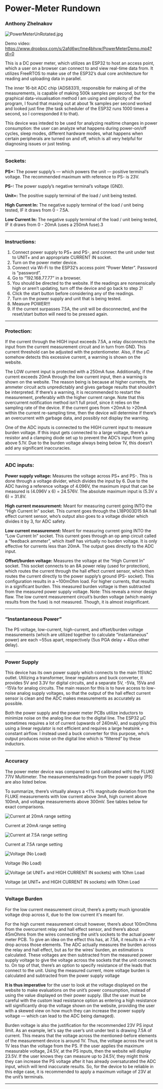 # Power-Meter Rundown

### Anthony Zhelnakov

![PowerMeterUnRotated.jpg](Images/PowerMeterUnRotated.jpg)

Demo video: https://www.dropbox.com/s/2afd6wcfme4bhvw/PowerMeterDemo.mp4?dl=0

This is a DC power meter, which utilizes an ESP32 to host an access point, which a user on a browser can connect to and view real-time data from. It utilizes FreeRTOS to make use of the ESP32’s dual core architecture for reading and uploading data in parallel.

The inner 16-bit ADC chip (ADS8331), responsible for making all of the measurements, is capable of making 500k samples per second, but for the graphical data-visualisation method I am using and simplicity of the program, I found that maxing out at about 1k samples per second worked and looked just fine (the task scheduler of the ESP32 runs 1000 times a second, so I corresponded it to that).

This device was inteded to be used for analyzing realtime changes in power consumption: the user can analyze what happens during power-on/off cycles, sleep modes, different hardware modes, what happens when certain peripherals are turned on and off, which is all very helpful for diagnosing issues or just testing.

---

### Sockets:

**PS+:**
The power supply’s — which powers the unit — positive terminal’s voltage. The recommended maximum with reference to PS- is 23V. 

**PS-:**
The power supply’s negative terminal’s voltage (GND).

**Unit+:**
The positive supply terminal of the load / unit being tested.

**High Current In:**
The negative supply terminal of the load / unit being tested, IF it draws from 0 - 7.5A.

**Low Current In:**
The negative supply terminal of the load / unit being tested, IF it draws from 0 - 20mA (uses a 250mA fuse).3

---

### Instructions:

1. Connect power supply to PS+ and PS-, and connect the unit under test to UNIT+ and an appropriate CURRENT IN socket.
2. Turn on the power meter device.
3. Connect via Wi-Fi to the ESP32’s access point “Power Meter”. Password is “password”. 
4. Go to “192.168.77.77” in a browser.
5. You should be directed to the website. If the readings are nonsensically high or aren’t updating, turn off the device and go back to step 2!
6. Click the start button before considering any of the readings.
7. Turn on the power supply and unit that is being tested.
8. Measure POWER!!!
9. If the current surpasses 7.5A, the unit will be disconnected, and the reset/start button will need to be pressed again.

---

### Protection:

If the current through the HIGH input exceeds 7.5A, a relay disconnects the input from the current measurement circuit and in turn from GND. This current threshold can be adjusted with the potentiometer. Also, if the µC somehow detects this excessive current, a warning is shown on the website.

The LOW current input is protected with a 250mA fuse. Additionally, if the current exceeds 20mA through the low current input, then a warning is shown on the website. The reason being is because at higher currents, the ammeter circuit acts unpredictably and gives garbage results that shouldn’t be interpreted. If there’s a warning, it is recommended to restart the measurement, preferably with the higher current range. 
Note that this overcurrent notification method isn’t full proof, since it relies on the sampling rate of the device. If the current goes from <20mA to >20mA within the current re-sampling time, then the device will determine if there’s an overcurrent with garbage data, and possibly not display the warning.

One of the ADC inputs is connected to the HIGH current input to measure burden voltage. If this input gets connected to a large voltage, there’s a resistor and a clamping diode set up to prevent the ADC’s input from going above 5.1V. Due to the burden voltage always being below 1V, this doesn’t add any significant inaccuracies. 

---

### ADC inputs:

**Power supply voltage:**
Measures the voltage across PS+ and PS-. This is done through a voltage divider, which divides the input by 6. Due to the ADC having a reference voltage of 4.096V, the maximum input that can be measured is (4.096V x 6) = 24.576V. The absolute maximum input is (5.3V x 6) = 31.8V.

**High current measurement:**
Meant for measuring current going INTO the “High Current In” socket. This current goes through the L18P003D15 9A hall effect current sensor, who’s output also goes to a voltage divider which divides it by 3, for ADC safety.

**Low current measurement:**
Meant for measuring current going INTO the “Low Current In” socket. This current goes through an op amp circuit called a “feedback ammeter”, which itself has virtually no burden voltage. It is only effective for currents less than 20mA. The output goes directly to the ADC input.

**Offset/burden voltage:** 
Measures the voltage at the “High Current In” socket. This socket connects to an 8A power relay (used for protection), which routes the current through the hall effect current sensor, which then routes the current directly to the power supply’s ground (PS- socket). This configuration results in a ~100mOhm load. For higher currents, that results in a significant burden.
This measured burden voltage is then subtracted from the measured power supply voltage.
Note: This reveals a minor design flaw. The low current measurement circuit’s burden voltage (which mainly results from the fuse) is not measured. Though, it is almost insignificant.

---

### “Instantaneous Power”

The PS voltage, low-current, high-current, and offset/burden voltage measurements (which are utilized together to calculate “instantaneous” power) are each ~55us apart, respectively (5us PGA delay + 40us other delay).

---

### Power Supply

This device has its own power supply which connects to the main 115VAC outlet. Utilizing a transformer, linear regulators and buck converter, it provides 5V and 3.3V for digital circuits, and a separate 5V, -5Va, 15Va and -15Va for analog circuits. The main reason for this is to have access to low-noise analog supply voltages, so that the output of the hall effect current sensor is clean and the ADC makes measurements as accurately as possible.

Both the power supply and the power meter PCBs utilize inductors to minimize noise on the analog line due to the digital line. The ESP32 µC sometimes requires a lot of current (upwards of 240mA), and supplying this using a linear regulator is not efficient and requires a large heatsink + constant airflow. I instead used a buck converter for this purpose, who’s output produces noise on the digital line which is “filtered” by these inductors.

---

### Accuracy

The power meter device was compared to (and calibrated with) the FLUKE 77IV Multimeter. The measurements/readings from the power supply (PS) are also listed below.

To summarize, there’s virtually always a <1% magnitude deviation from the FLUKE measurements with low current above 3mA, high current above 100mA, and voltage measurements above 300mV. See tables below for exact comparisons.

![Current at 20mA range setting](Images/Untitled.png)

Current at 20mA range setting

![Current at 7.5A range setting](Images/Untitled%201.png)

Current at 7.5A range setting

![Voltage (No Load)](Images/Untitled%202.png)

Voltage (No Load)

![Voltage (at UNIT+ and HIGH CURRENT IN sockets) with 1Ohm Load](Images/Untitled%203.png)

Voltage (at UNIT+ and HIGH CURRENT IN sockets) with 1Ohm Load

---

### Voltage Burden

For the low current measurement circuit, there’s a pretty much ignorable voltage drop across it, due to the low current it's meant for.

For the high current measurement circuit however, there’s about 100mOhms from the overcurrent relay and hall effect sensor, and there’s about 45mOhms from the wires connecting the unit’s sockets to the actual power meter PCB. To give an idea on the effect this has, at 7.5A, it results in a ~1V drop across those elements. 
The ADC actually measures the burden across the relay and hall effect, but as for the wires’ burden, an estimation is calculated. These voltages are then subtracted from the measured power supply voltage to give the voltage across the sockets that the unit connects to. On top of that, there’s an option to specify resistance of the leads that connect to the unit. Using the measured current, more voltage burden is calculated and subtracted from the power supply voltage 

**It is thus imperative** for the user to look at the voltage displayed on the website to make evaluations on the unit’s power consumption, instead of using the value displayed on their power supply. 
(But the user must be careful with the custom lead resistance option as entering a high resistance will significantly drop the voltage shown on the website, providing the user with a skewed view on how much they can increase the power supply voltage — which can lead to the ADC being damaged). 

Burden voltage is also the justification for the recommended 23V PS input limit. As an example, let's say the user’s unit under test is drawing 7.5A of current. This means that the voltage across the mentioned-before elements of the measurement device is around 1V. Thus, the voltage across the unit is 1V less than the voltage from the PS. If the user applies the maximum measurable voltage, 24.5V, at the PS inputs, then the website will display 23.5V. If the user knows they can measure up to 24.5V, they might think they can increase the PS voltage after it has already oversaturated the ADC input, which will lend inaccurate results. 
So, for the device to be reliable in this edge case, it is recommended to apply a maximum voltage of 23V at the unit’s terminals.

---
